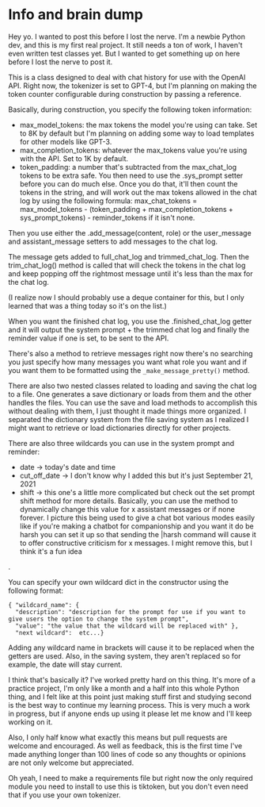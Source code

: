 # Info and brain dump
Hey yo. I wanted to post this before I lost the nerve. I'm a newbie Python dev, and this is my first real project. It still needs a ton of work, I haven't even written test classes yet. But I wanted to get something up on here before I lost the nerve to post it.

This is a class designed to deal with chat history for use with the OpenAI API. Right now, the tokenizer is set to GPT-4, but I'm planning on making the token counter configurable during construction by passing a reference.

Basically, during construction, you specify the following token information:
- max_model_tokens: the max tokens the model you're using can take. Set to 8K by default but I'm planning on adding some way to load templates for other models like GPT-3.
- max_completion_tokens: whatever the max_tokens value you're using with the API. Set to 1K by default.
- token_padding: a number that's subtracted from the max_chat_log tokens to be extra safe.
You then need to use the .sys_prompt setter before you can do much else. Once you do that, it'll then count the tokens in the string, and will work out the max tokens allowed in the chat log by using the following formula: 
max_chat_tokens = max_model_tokens - (token_padding + max_completion_tokens + sys_prompt_tokens) - reminder_tokens if it isn't none.

Then you use either the .add_message(content, role) or the user_message and assistant_message setters to add messages to the chat log.

The message gets added to full_chat_log and trimmed_chat_log. Then the trim_chat_log() method is called that will check the tokens in the chat log and keep popping off the rightmost message until it's less than the max for the chat log.

(I realize now I should probably use a deque container for this, but I only learned that was a thing today so it's on the list.)

When you want the finished chat log, you use the .finished_chat_log getter and it will output the system prompt + the trimmed chat log and finally the reminder value if one is set, to be sent to the API.

There's also a method to retrieve messages right now there's no searching you just specify how many messages you want what role you want and if you want them to be formatted using the `_make_message_pretty()` method.

There are also two nested classes related to loading and saving the chat log to a file. One generates a save dictionary or loads from them and the other handles the files. You can use the save and load methods to accomplish this without dealing with them, I just thought it made things more organized. I separated the dictionary system from the file saving system as I realized I might want to retrieve or load dictionaries directly for other projects.

There are also three wildcards you can use in the system prompt and reminder:
- date -> today's date and time
- cut_off_date -> I don't know why I added this but it's just September 21, 2021
- shift -> this one's a little more complicated but check out the set prompt shift method for more details. Basically, you can use the method to dynamically change this value for x assistant messages or if none forever. I picture this being used to give a chat bot various modes easily like if you're making a chatbot for companionship and you want it do be harsh you can set it up so that sending the |harsh command will cause it to offer constructive criticism for x messages. I might remove this, but I think it's a fun idea

.

You can specify your own wildcard dict in the constructor using the following format:
```
{ "wildcard_name": {
  "description": "description for the prompt for use if you want to give users the option to change the system prompt",
  "value": "the value that the wildcard will be replaced with" }, 
  "next wildcard":  etc...}
```
Adding any wildcard name in brackets will cause it to be replaced when the getters are used. Also, in the saving system, they aren't replaced so for example, the date will stay current.

I think that's basically it? I've worked pretty hard on this thing. It's more of a practice project, I'm only like a month and a half into this whole Python thing, and I felt like at this point just making stuff first and studying second is the best way to continue my learning process. This is very much a work in progress, but if anyone ends up using it please let me know and I'll keep working on it.

Also, I only half know what exactly this means but pull requests are welcome and encouraged. As well as feedback, this is the first time I've made anything longer than 100 lines of code so any thoughts or opinions are not only welcome but appreciated.

Oh yeah, I need to make a requirements file but right now the only required module you need to install to use this is tiktoken, but you don't even need that if you use your own tokenizer.
